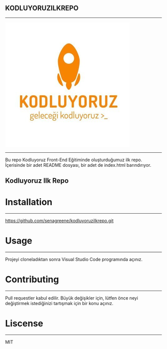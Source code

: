 ## KODLUYORUZILKREPO
---------------------------------------

![Kodluyoruz Logo](https://raw.githubusercontent.com/Kodluyoruz/taskforce/git/git/markdown-nedir-nasil-kullaniriz-/figures/kodluyoruz_logo.jpg)

----------------

Bu repo Kodluyoruz Front-End Eğitiminde oluşturduğumuz ilk repo. İçerisinde bir adet README dosyası, bir adet de index.html barındırıyor.


## Kodluyoruz Ilk Repo

# Installation
-------------------------------------------------
https://github.com/senagreene/kodluyoruzilkrepo.git


# Usage
--------------------------------------------
Projeyi cloneladıktan sonra Visual Studio Code programında açınız.

# Contributing
----------------------
Pull requestler kabul edilir. Büyük değişikler için, lütfen önce neyi değiştirmek istediğinizi tartışmak için bir konu açınız.

# Liscense
----------------
MIT